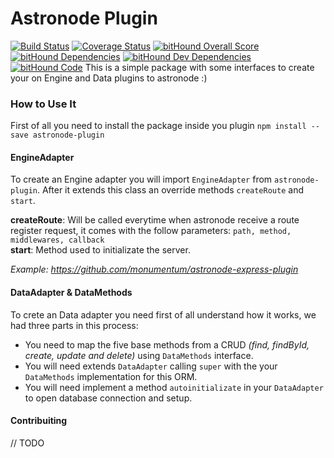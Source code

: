 # Astronode Plugin
[![Build Status](https://travis-ci.org/monumentum/astronode-plugin.svg?branch=master)](https://travis-ci.org/monumentum/astronode-plugin) [![Coverage Status](https://coveralls.io/repos/github/monumentum/astronode-plugin/badge.svg?branch=master)](https://coveralls.io/github/monumentum/astronode-plugin?branch=master) [![bitHound Overall Score](https://www.bithound.io/github/monumentum/astronode-plugin/badges/score.svg)](https://www.bithound.io/github/monumentum/astronode-plugin) [![bitHound Dependencies](https://www.bithound.io/github/monumentum/astronode-plugin/badges/dependencies.svg)](https://www.bithound.io/github/monumentum/astronode-plugin/master/dependencies/npm) [![bitHound Dev Dependencies](https://www.bithound.io/github/monumentum/astronode-plugin/badges/devDependencies.svg)](https://www.bithound.io/github/monumentum/astronode-plugin/master/dependencies/npm) [![bitHound Code](https://www.bithound.io/github/monumentum/astronode-plugin/badges/code.svg)](https://www.bithound.io/github/monumentum/astronode-plugin)
This is a simple package with some interfaces to create your on Engine and Data plugins to astronode :)

### How to Use It
First of all you need to install the package inside you plugin `npm install --save astronode-plugin`  

#### EngineAdapter
To create an Engine adapter you will import `EngineAdapter` from `astronode-plugin`. After it extends this class an override methods `createRoute` and `start`.  

**createRoute**: Will be called everytime when astronode receive a route register request, it comes with the follow parameters: `path, method, middlewares, callback`  
**start**: Method used to initializate the server.  

*Example: https://github.com/monumentum/astronode-express-plugin*

#### DataAdapter & DataMethods
To crete an Data adapter you need first of all understand how it works, we had three parts in this process:
- You need to map the five base methods from a CRUD *(find, findById, create, update and delete)* using `DataMethods` interface.
- You will need extends `DataAdapter` calling `super` with the your `DataMethods` implementation for this ORM.
- You will need implement a method `autoinitializate` in your `DataAdapter` to open database connection and setup.

#### Contribuiting
// TODO